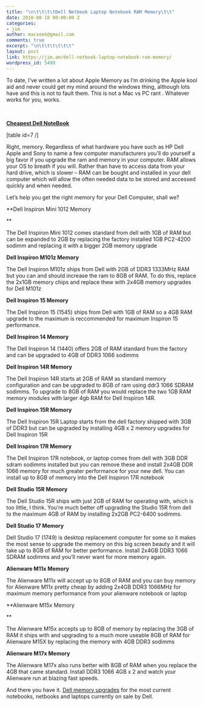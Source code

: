 ```yaml
---
title: "\n\t\t\t\tDell Netbook Laptop Notebook RAM Memory\t\t"
date: 2010-08-18 00:00:00 Z
categories:
- jim
author: macseek@gmail.com
comments: true
excerpt: "\n\t\t\t\t\t\t"
layout: post
link: https://jim.am/dell-netbook-laptop-notebook-ram-memory/
wordpress_id: 5490
---
```


To date, I’ve written a lot about Apple Memory as I’m drinking the Apple kool aid and never could get my mind around the windows thing, although lots have and this is not to fault them. This is not a Mac vs PC rant . Whatever works for you, works.




 




**[Cheapest Dell NoteBook](http://www.amazon.com/gp/product/B004K1EQO6/ref=as_li_ss_tl?ie=UTF8&tag=ramseeker-20&linkCode=as2&camp=1789&creative=390957&creativeASIN=B004K1EQO6)**




[table id=7 /]




Right, memory. Regardless of what hardware you have such as HP Dell Apple and Sony to name a few computer manufacturers you’ll do yourself a big favor if you upgrade the ram and memory in your computer. RAM allows your OS to breath if you will. Rather than have to access data from your hard drive, which is slower – RAM can be bought and installed in your dell computer which will allow the often needed data to be stored and accessed quickly and when needed.




Let’s help you get the right memory for your Dell Computer, shall we?




**Dell Inspiron Mini 1012 Memory




**




The Dell Inspiron Mini 1012 comes standard from dell with 1GB of RAM but can be expanded to 2GB by replacing the factory installed 1GB PC2-4200 sodimm and replacing it with a bigger 2GB memory upgrade




**Dell Inspiron M101z Memory**




The Dell Inspiron M101z ships from Dell with 2GB of DDR3 1333MHz RAM but you can and should increase the ram to 8GB of RAM. To do this, replace the 2x1GB memory chips and replace thew with 2x4GB memory upgrades for Dell M101z




**Dell Inspiron 15 Memory**




The Dell Inspiron 15 (1545) ships from Dell with 1GB of RAM so a 4GB RAM upgrade to the maximum is reccommended for maximum Inspiron 15 performance.




**Dell Inspiron 14 Memory**




The Dell Inspiron 14 (1440) offers 2GB of RAM standard from the factory and can be upgraded to 4GB of DDR3 1066 sodimms




**Dell Inspiron 14R Memory**




The Dell Inspiron 14R starts at 2GB of RAM as standard memory configuration and can be upgraded to 8GB of ram using ddr3 1066 SDRAM sodimms. To upgrade to 8GB of RAM you would replace the two 1GB RAM memory modules with larger 4gb RAM for Dell Inspiron 14R.




**Dell Inspiron 15R Memory**




The Dell Inspiron 15R Laptop starts from the dell factory shipped with 3GB of DDR3 but can be upgraded by installing 4GB x 2 memory upgrades for Dell Inspiron 15R




**Dell Inspiron 17R Memory**




The Dell Inspiron 17R notebook, or laptop comes from dell with 3GB DDR sdram sodimms installed but you can remove these and install 2x4GB DDR 1066 memory for much greater performance for your new dell. You can install up to 8GB of memory into the Dell Inspiron 17R notebook




**Dell Studio 15R Memory**




The Dell Studio 15R ships with just 2GB of RAM for operating with, which is too little, I think. You’re much better off upgrading the Studio 15R from dell to the maximum 4GB of RAM by installing 2x2GB PC2-6400 sodimms.




**Dell Studio 17 Memory**




Dell Studio 17 (1749) is desktop replacement computer for some so it makes the most sense to upgrade the memory on this big screen beauty and it will take up to 8GB of RAM for better performance. Install 2x4GB DDR3 1066 SDRAM sodimms and you’ll never want for more memory again.




**Alienware M11x Memory**




The Alienware M11x will accept up to 8GB of RAM and you can buy memory for Alienware M11x pretty cheap by adding 2x4GB DDR3 1066MHz for maximum memory performance from your alienware notebook or laptop




**Alienware M15x Memory




**




The Alienware M15x accepts up to 8GB of memory by replacing the 3GB of RAM it ships with and upgrading to a much more useable 8GB of RAM for Alienware M15X by replacing the memory with 4GB DDR3 sodimms




**Alienware M17x Memory**




The Alienware M17x also runs better with 8GB of RAM when you replace the 4GB that came standard. Install DDR3 1066 4GB x 2 and watch your Alienware run at blazing fast speeds.




And there you have it. [Dell memory upgrades](http://www.jim.am) for the most current notebooks, netbooks and laptops currently on sale by Dell.


		
